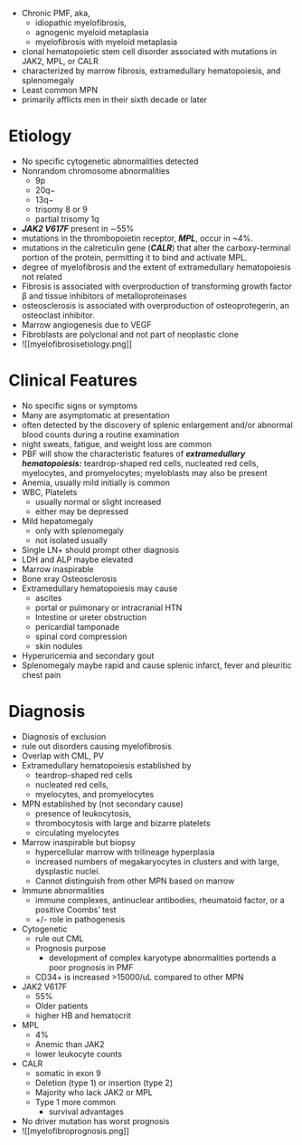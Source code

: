 * Chronic PMF, aka, 
	* idiopathic myelofibrosis, 
	* agnogenic myeloid metaplasia
	* myelofibrosis with myeloid metaplasia
* clonal hematopoietic stem cell disorder associated with mutations in JAK2, MPL, or CALR 
* characterized by marrow fibrosis, extramedullary hematopoiesis, and splenomegaly
* Least common MPN 
* primarily afflicts men in their sixth decade or later

# Etiology 
* No specific cytogenetic abnormalities detected 
* Nonrandom chromosome abnormalities
	* 9p
	* 20q−  
	* 13q− 
	* trisomy 8 or 9
	* partial trisomy 1q
* ***JAK2 V617F*** present in ∼55% 
* mutations in the thrombopoietin receptor, ***MPL***, occur in ~4%.
* mutations in the calreticulin gene (***CALR***) that alter the carboxy-terminal portion of the protein, permitting it to bind and activate MPL.
* degree of myelofibrosis and the extent of extramedullary hematopoiesis not related
* Fibrosis is associated with overproduction of transforming growth factor β and tissue inhibitors of metalloproteinases 
* osteosclerosis is associated with overproduction of osteoprotegerin, an osteoclast inhibitor.
* Marrow angiogenesis due to VEGF 
* Fibroblasts are polyclonal and not part of neoplastic clone 
* ![[myelofibrosisetiology.png]]
# Clinical Features 
* No specific signs or symptoms 
* Many are asymptomatic at presentation 
* often detected by the discovery of splenic enlargement and/or abnormal blood counts during a routine examination
* night sweats, fatigue, and weight loss are common
* PBF will show the characteristic features of ***extramedullary hematopoiesis:*** teardrop-shaped red cells, nucleated red cells, myelocytes, and promyelocytes; myeloblasts may also be present
* Anemia, usually mild initially is common 
* WBC, Platelets 
	* usually normal or slight increased 
	* either may be depressed
* Mild hepatomegaly
	* only with splenomegaly 
	* not isolated usually 
* Single LN+ should prompt other diagnosis 
* LDH and ALP maybe elevated 
* Marrow inaspirable
* Bone xray Osteosclerosis 
* Extramedullary hematopoiesis may cause 
	* ascites
	* portal or pulmonary or intracranial HTN 
	* Intestine or ureter obstruction
	* pericardial tamponade 
	* spinal cord compression
	* skin nodules
* Hyperuricemia and secondary gout 
* Splenomegaly maybe rapid and cause splenic infarct, fever and pleuritic chest pain 

# Diagnosis 
* Diagnosis of exclusion 
* rule out disorders causing myelofibrosis 
* Overlap with CML, PV
* Extramedullary hematopoiesis established by 
	* teardrop-shaped red cells 
	* nucleated red cells, 
	* myelocytes, and promyelocytes
* MPN established by (not secondary cause)
	* presence of leukocytosis,
	* thrombocytosis with large and bizarre platelets 
	* circulating myelocytes
* Marrow inaspirable but biopsy 
	* hypercellular marrow with trilineage hyperplasia 
	* increased numbers of megakaryocytes in clusters and with large, dysplastic nuclei.
	* Cannot distinguish from other MPN based on marrow 
* Immune abnormalities 
	* immune complexes, antinuclear antibodies, rheumatoid factor, or a positive Coombs’ test
	* +/- role in pathogenesis 
* Cytogenetic 
	* rule out CML 
	* Prognosis purpose
		* development of complex karyotype abnormalities portends a poor prognosis in PMF
	* CD34+ is increased  >15000/uL compared to other MPN 
* JAK2 V617F 
	* 55% 
	* Older patients 
	* higher HB and hematocrit 
* MPL 
	* 4% 
	* Anemic than JAK2
	* lower leukocyte counts 
* CALR 
	* somatic in exon 9
	* Deletion (type 1) or insertion (type 2)
	* Majority who lack JAK2 or MPL
	* Type 1 more common 
		* survival advantages 
* No driver mutation has worst prognosis 
* ![[myelofibroprognosis.png]]


